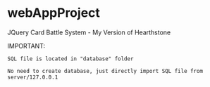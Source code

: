# webAppProject
JQuery Card Battle System - My Version of Hearthstone

IMPORTANT:

    SQL file is located in "database" folder

    No need to create database, just directly import SQL file from server/127.0.0.1

